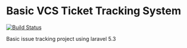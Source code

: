 # Basic VCS Ticket Tracking System
[![Build Status](https://travis-ci.org/dreboard/wp_site.svg?branch=master)](https://travis-ci.org/dreboard/wp_site)

Basic issue tracking project using laravel 5.3
